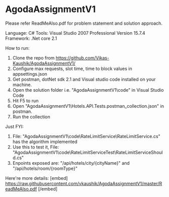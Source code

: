 # AgodaAssignmentV1
Please refer ReadMeAlso.pdf for problem statement and solution approach.

Language: C#
Tools: Visual Studio 2007 Professional Version 15.7.4
Framework: .Net core 2.1

How to run:
1. Clone the repo from https://github.com/Vikas-Kaushik/AgodaAssignmentV1/
2. Configure max requests, slot time, time to block values in appsettings.json
3. Get postman, dotNet sdk 2.1 and Visual studio code installed on your machine.
4. Open the solution folder i.e. "AgodaAssignmentV1\code\" in Visual Studio Code
5. Hit F5 to run
6. Open "AgodaAssignmentV1\Hotels.API.Tests.postman_collection.json" in postman.
7. Run the collection

Just FYI:
1. File: "AgodaAssignmentV1\code\RateLimitService\RateLimitService.cs" has the algorithm implemented 
2. Use this to test it, File: "AgodaAssignmentV1\code\RateLimitServiceTest\RateLimitServiceShould.cs"
3. Enpoints exposed are: "/api/hotels/city/{cityName}" and "/api/hotels/room/{roomType}"

Here're more details:
[embed] https://raw.githubusercontent.com/vkaushik/AgodaAssignmentV1/master/ReadMeAlso.pdf [/embed]
